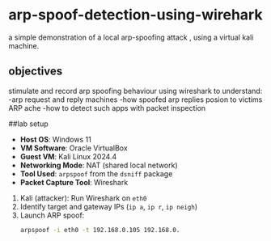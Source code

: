 # arp-spoof-detection-using-wirehark
a simple demonstration of a local arp-spoofing attack , using a virtual kali machine.
## objectives
  stimulate and record arp spoofing behaviour using wireshark to understand:
    -arp request and reply machines 
    -how spoofed arp replies posion to victims ARP ache
    -how to detect such apps with packet inspection

##lab setup
  - **Host OS**: Windows 11
  - **VM Software**: Oracle VirtualBox
  - **Guest VM**: Kali Linux 2024.4
  - **Networking Mode**: NAT (shared local network)
  - **Tool Used**: `arpspoof` from the `dsniff` package
  - **Packet Capture Tool**: Wireshark

1. Kali (attacker): Run Wireshark on `eth0`
2. Identify target and gateway IPs (`ip a`, `ip r`, `ip neigh`)
3. Launch ARP spoof:
   ```bash
   arpspoof -i eth0 -t 192.168.0.105 192.168.0.
    
  
